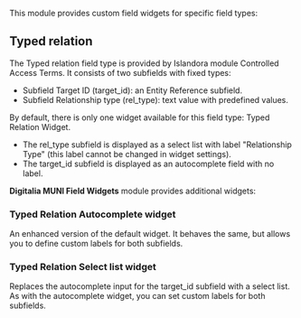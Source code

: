 This module provides custom field widgets for specific field types:

## Typed relation
The Typed relation field type is provided by Islandora module Controlled Access Terms. It consists of two subfields with fixed types: 
- Subfield Target ID (target_id): an Entity Reference subfield.
- Subfield Relationship type (rel_type): text value with predefined values.

By default, there is only one widget available for this field type: Typed Relation Widget. 
- The rel_type subfield is displayed as a select list with label "Relationship Type" (this label cannot be changed in widget settings). 
- The target_id subfield is displayed as an autocomplete field with no label.


**Digitalia MUNI Field Widgets** module provides additional widgets:

### Typed Relation Autocomplete widget
An enhanced version of the default widget. It behaves the same, but allows you to define custom labels for both subfields.

### Typed Relation Select list widget
Replaces the autocomplete input for the target_id subfield with a select list. As with the autocomplete widget, you can set custom labels for both subfields.
